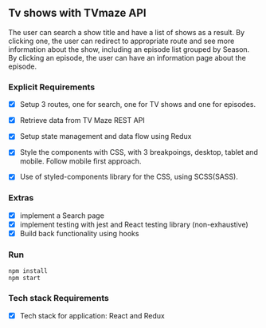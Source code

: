 ## Tv shows with TVmaze API

The user can search a show title and have a list of shows as a result. By clicking one, the user can redirect to appropriate route and see more information about the show, including an episode list grouped by Season. By clicking an episode, the user can have an information page about the episode.

### Explicit Requirements

- [x] Setup 3 routes, one for search, one for TV shows and one for episodes.
- [x] Retrieve data from TV Maze REST API
- [x] Setup state management and data flow using Redux
- [x] Style the components with CSS, with 3 breakpoings, desktop, tablet and mobile. Follow mobile first approach.
- [x] Use of styled-components library for the CSS, using SCSS(SASS).


### Extras
- [x] implement a Search page 
- [x] implement testing with jest and React testing library (non-exhaustive) 
- [x] Build back functionality using hooks

### Run 

```
npm install
npm start
```

### Tech stack Requirements

- [x] Tech stack for application: React and Redux 
